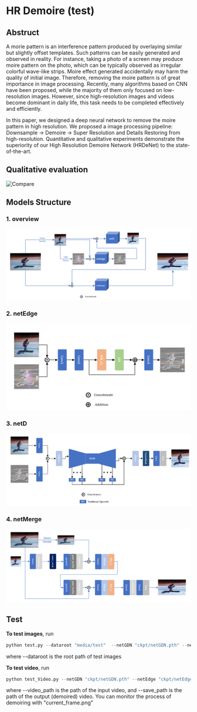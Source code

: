 # HR Demoire (test)
## Abstruct 
A morie pattern is an interference pattern produced by overlaying similar but slightly offset templates. Such patterns can be easily generated and observed in reality. For instance, taking a photo of a screen may produce moire pattern on the photo, which can be typically observed as irregular colorful wave-like strips. Moire effect generated accidentally may harm the quality of initial image. Therefore, removing the moire pattern is of great importance in image processing. Recently, many algorithms based on CNN have been proposed, while the majority of them only focused on low-resolution images. However, since high-resolution images and videos become dominant in daily life, this task needs to be completed effectively and efficiently.

In this paper, we designed a deep neural network to remove the moire pattern in high resolution. 
We proposed a image processing pipeline: Downsample -> Demoire -> Super Resolution and Details Restoring from high-resolution. Quantitative and qualitative experiments demonstrate the superiority of our High Resolution Demoire Network (HRDeNet) to the state-of-the-art.



## Qualitative evaluation

![Compare](https://raw.githubusercontent.com/zlzq-duanzq/HR-Demoire-Test/main/web_image/Compare.png)

## Models Structure

### 1. overview
![overall](https://raw.githubusercontent.com/zlzq-duanzq/HR-Demoire-Test/main/web_image/overall%20model.png)

### 2. netEdge
![edge_model](https://raw.githubusercontent.com/zlzq-duanzq/HR-Demoire-Test/main/web_image/edge_model.png)

### 3. netD
![GDN_model](https://raw.githubusercontent.com/zlzq-duanzq/HR-Demoire-Test/main/web_image/GDN_model.png)

### 4. netMerge
![netMerge](https://raw.githubusercontent.com/zlzq-duanzq/HR-Demoire-Test/main/web_image/netMerge.png)

## Test
**To test images**, run

```python
python test.py --dataroot "media/test"  --netGDN "ckpt/netGDN.pth" --netEdge "ckpt/netEdge.pth" --netMerge "ckpt/netMerge.pth" --batchSize 1 --originalSize_h 1080 --originalSize_w 1920 --imageSize_h 1080 --imageSize_w 1920 --image_path "results" --write 1 --record "results.txt"
```

where --dataroot is the root path of test images



**To test video**, run

```python
python test_Video.py --netGDN "ckpt/netGDN.pth" --netEdge "ckpt/netEdge.pth" --netMerge "ckpt/netMerge.pth" --video_path "test_video.avi" --save_path "output_video.avi" --imageSize_h 1080 --imageSize_w 1920
```

where --video_path is the path of the input video, and --save_path is the path of the output (demoired) video. You can monitor the process of demoiring with "current_frame.png"


